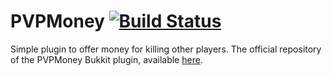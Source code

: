 PVPMoney [![Build Status](https://travis-ci.org/Albioncode/PVPMoney.svg?branch=master)](https://travis-ci.org/Albioncode/PVPMoney)
========

Simple plugin to offer money for killing other players.
The official repository of the PVPMoney Bukkit plugin, available [here](http://dev.bukkit.org/bukkit-plugins/pvp-money/).
